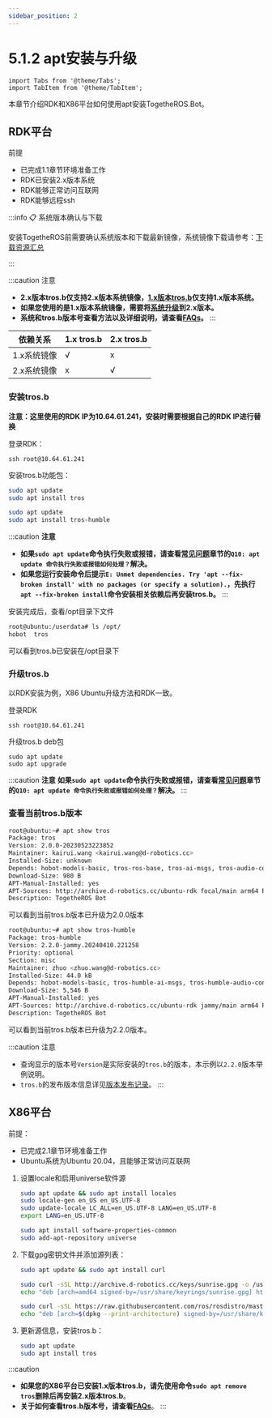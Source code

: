 ```yaml
---
sidebar_position: 2
---
```


# 5.1.2 apt安装与升级

```mdx-code-block
import Tabs from '@theme/Tabs';
import TabItem from '@theme/TabItem';
```

本章节介绍RDK和X86平台如何使用apt安装TogetheROS.Bot。

## RDK平台

前提

- 已完成1.1章节环境准备工作
- RDK已安装2.x版本系统
- RDK能够正常访问互联网
- RDK能够远程ssh

:::info 📋 系统版本确认与下载

安装TogetheROS前需要确认系统版本和下载最新镜像，系统镜像下载请参考：[下载资源汇总](../../01_Quick_start/download.md)

:::

:::caution 注意
- **2.x版本tros.b仅支持2.x版本系统镜像，[1.x版本tros.b](https://developer.d-robotics.cc/api/v1/fileData/TogetherROS/index.html)仅支持1.x版本系统。**
- **如果您使用的是1.x版本系统镜像，需要将[系统升级](./preparation)到2.x版本。**
- **系统和tros.b版本号查看方法以及详细说明，请查看[FAQs](/docs/08_FAQ/03_applications_and_examples.md)。**
:::

| 依赖关系    | 1.x tros.b  | 2.x tros.b |
| -----------| ------------| ------------|
| 1.x系统镜像 |       √     |       x     |
| 2.x系统镜像 |       x     |       √     |

### 安装tros.b

**注意：这里使用的RDK IP为10.64.61.241，安装时需要根据自己的RDK IP进行替换**

登录RDK：

```shell
ssh root@10.64.61.241
```

安装tros.b功能包：

<Tabs groupId="tros-distro">
<TabItem value="foxy" label="Foxy">

```bash
sudo apt update
sudo apt install tros
```

</TabItem>
<TabItem value="humble" label="Humble">

```bash
sudo apt update
sudo apt install tros-humble
```

</TabItem>
</Tabs>

:::caution **注意**
- **如果`sudo apt update`命令执行失败或报错，请查看[常见问题](/docs/08_FAQ/01_hardware_and_system.md)章节的`Q10: apt update 命令执行失败或报错如何处理？`解决。**
- **如果您运行安装命令后提示`E: Unmet dependencies. Try 'apt --fix-broken install' with no packages (or specify a solution).`，先执行`apt --fix-broken install`命令安装相关依赖后再安装tros.b。**
:::

安装完成后，查看/opt目录下文件

```bash
root@ubuntu:/userdata# ls /opt/
hobot  tros
```

可以看到tros.b已安装在/opt目录下

### 升级tros.b

以RDK安装为例，X86 Ubuntu升级方法和RDK一致。

登录RDK

```shell
ssh root@10.64.61.241
```

升级tros.b deb包

```shell
sudo apt update
sudo apt upgrade
```

:::caution **注意**
**如果`sudo apt update`命令执行失败或报错，请查看[常见问题](/docs/08_FAQ/01_hardware_and_system.md)章节的`Q10: apt update 命令执行失败或报错如何处理？`解决。**
:::

### 查看当前tros.b版本

<Tabs groupId="tros-distro">
<TabItem value="foxy" label="Foxy">

```bash
root@ubuntu:~# apt show tros
Package: tros
Version: 2.0.0-20230523223852
Maintainer: kairui.wang <kairui.wang@d-robotics.cc>
Installed-Size: unknown
Depends: hobot-models-basic, tros-ros-base, tros-ai-msgs, tros-audio-control, tros-audio-msg, tros-audio-tracking, tros-body-tracking, tros-dnn-benchmark-example, tros-dnn-node, tros-dnn-node-example, tros-dnn-node-sample, tros-elevation-net, tros-gesture-control, tros-hand-gesture-detection, tros-hand-lmk-detection, tros-hbm-img-msgs, tros-hobot-app-xrrobot-body-tracking, tros-hobot-app-xrrobot-gesture-control, tros-hobot-codec, tros-hobot-cv, tros-hobot-falldown-detection, tros-hobot-hdmi, tros-hobot-image-publisher, tros-hobot-mot, tros-hobot-usb-cam, tros-image-subscribe-example, tros-img-msgs, tros-imu-sensor, tros-line-follower-model, tros-line-follower-perception, tros-mipi-cam, tros-mono2d-body-detection, tros-mono2d-trash-detection, tros-mono3d-indoor-detection, tros-parking-perception, tros-parking-search, tros-rgbd-sensor, tros-websocket, tros-xrrobot, tros-xrrobot-msgs
Download-Size: 980 B
APT-Manual-Installed: yes
APT-Sources: http://archive.d-robotics.cc/ubuntu-rdk focal/main arm64 Packages
Description: TogetheROS Bot

```

可以看到当前tros.b版本已升级为2.0.0版本

</TabItem>
<TabItem value="humble" label="Humble">

```bash
root@ubuntu:~# apt show tros-humble
Package: tros-humble
Version: 2.2.0-jammy.20240410.221258
Priority: optional
Section: misc
Maintainer: zhuo <zhuo.wang@d-robotics.cc>
Installed-Size: 44.0 kB
Depends: hobot-models-basic, tros-humble-ai-msgs, tros-humble-audio-control, tros-humble-audio-msg, tros-humble-   audio-tracking, tros-humble-base, tros-humble-body-tracking, tros-humble-dnn-benchmark-example, tros-humble-dnn-   node, tros-humble-dnn-node-example, tros-humble-dnn-node-sample, tros-humble-elevation-net, tros-humble-gesture-   control, tros-humble-hand-gesture-detection, tros-humble-hand-lmk-detection, tros-humble-hbm-img-msgs, tros-humb   le-hobot-audio, tros-humble-hobot-chatbot, tros-humble-hobot-codec, tros-humble-hobot-cv, tros-humble-hobot-fall   down-detection, tros-humble-hobot-hdmi, tros-humble-hobot-image-publisher, tros-humble-hobot-llm, tros-humble-ho   bot-mot, tros-humble-hobot-shm, tros-humble-hobot-tts, tros-humble-hobot-usb-cam, tros-humble-hobot-vio, tros-hu   mble-hobot-visualization, tros-humble-img-msgs, tros-humble-imu-sensor, tros-humble-line-follower-model, tros-hu   mble-line-follower-perception, tros-humble-mipi-cam, tros-humble-mono2d-body-detection, tros-humble-mono2d-trash   -detection, tros-humble-mono3d-indoor-detection, tros-humble-parking-perception, tros-humble-parking-search, tro   s-humble-rgbd-sensor, tros-humble-websocket, tros-humble-ros-workspace
Download-Size: 5,546 B
APT-Manual-Installed: yes
APT-Sources: http://archive.d-robotics.cc/ubuntu-rdk jammy/main arm64 Packages
Description: TogetheROS Bot

```

可以看到当前tros.b版本已升级为2.2.0版本。

:::caution 注意
- 查询显示的版本号`Version`是实际安装的`tros.b`的版本，本示例以`2.2.0`版本举例说明。
- `tros.b`的发布版本信息详见[版本发布记录](./changelog)。
:::

</TabItem>
</Tabs>

## X86平台

前提：

- 已完成2.1章节环境准备工作
- Ubuntu系统为Ubuntu 20.04，且能够正常访问互联网

1. 设置locale和启用universe软件源

   ```bash
   sudo apt update && sudo apt install locales
   sudo locale-gen en_US en_US.UTF-8
   sudo update-locale LC_ALL=en_US.UTF-8 LANG=en_US.UTF-8
   export LANG=en_US.UTF-8

   sudo apt install software-properties-common
   sudo add-apt-repository universe
   ```

2. 下载gpg密钥文件并添加源列表：

   ```bash
   sudo apt update && sudo apt install curl

   sudo curl -sSL http://archive.d-robotics.cc/keys/sunrise.gpg -o /usr/share/keyrings/sunrise.gpg
   echo "deb [arch=amd64 signed-by=/usr/share/keyrings/sunrise.gpg] http://archive.d-robotics.cc/ubuntu-rdk-sim focal main" | sudo    tee /etc/apt/sources.list.d/sunrise.list > /dev/null

   sudo curl -sSL https://raw.githubusercontent.com/ros/rosdistro/master/ros.key -o /usr/share/keyrings/ros-archive-keyring.gpg
   echo "deb [arch=$(dpkg --print-architecture) signed-by=/usr/share/keyrings/ros-archive-keyring.gpg] http://packages.ros.org/ros2/ubuntu $(. /etc/os-release && echo $UBUNTU_CODENAME) main" | sudo tee /etc/apt/sources.list.d/ros2.list > /dev/null
   ```

3. 更新源信息，安装tros.b：

   ```bash
   sudo apt update
   sudo apt install tros
   ```

:::caution
- **如果您的X86平台已安装1.x版本tros.b，请先使用命令`sudo apt remove tros`删除后再安装2.x版本tros.b**。
- **关于如何查看tros.b版本号，请查看[FAQs](/docs/08_FAQ/03_applications_and_examples.md)**。
:::
